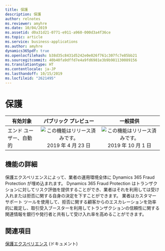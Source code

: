 ```yaml
---
title: 保護
description: 保護
author: relnotes
ms.reviewer: amyhre
ms.date: 10/04/2019
ms.assetid: d0a31d21-0771-e911-a960-000d3a4f36ce
ms.topic: article
ms.service: business-applications
ms.author: amyhre
dynamics365pdf: true
ms.openlocfilehash: b38d35c8431d5242e0e026f761c307fc7e85bb21
ms.sourcegitcommit: 40b40fa9dffd7e4a9fd6981e3b9b981130089156
ms.translationtype: HT
ms.contentlocale: ja-JP
ms.lasthandoff: 10/15/2019
ms.locfileid: "2621495"
---
```

# <a name="protect"></a>保護


| 有効対象    |  パブリック プレビュー | 一般提供 | 
| ---------- | :----------: |:----------: |
|エンド ユーザー、自動的|![この機能はリリース済みです。](/dynamics365-release-plan/media/green-checkmark.png "この機能はリリース済みです。") 2019 年 4 月 23 日| ![この機能はリリース済みです。](/dynamics365-release-plan/media/green-checkmark.png "この機能はリリース済みです。") 2019 年 10 月 1 日|






## <a name="feature-details"></a>機能の詳細
<!--feature detail start -->
保護エクスペリエンスによって、業者の運用環境全体に Dynamics 365 Fraud Protection が埋め込まれます。 Dynamics 365 Fraud Protection はトランザクションに対してリスク評価を提供することができ、業者はそれを利用しては受け入れまたは拒否に関する自身の決定を下すことができます。 業者はカスタマー サポート ツールを使用して、拒否に関する顧客からのエスカレーションを効率的に裁定し、取引受入ブースターを利用してトランザクションの信頼性に関する関連情報を銀行や発行者と共有して受け入れ率を高めることができます。
<!--feature detail end -->










## <a name="see-also"></a>関連項目

[保護エクスペリエンス](https://docs.microsoft.com/dynamics365/fraud-protection/protect-experience) (ドキュメント)
